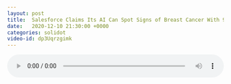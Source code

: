 ```yaml
---
layout: post
title:  Salesforce Claims Its AI Can Spot Signs of Breast Cancer With 92% Accuracy
date:   2020-12-10 21:30:00 +0000
categories: solidot
video-id: dp3Uqrzgimk
---
```


<audio src="/assets/96c3ddc66a0373d0ea16593b42bc39c1.mp3" style="width: 100%;" controls></audio>


